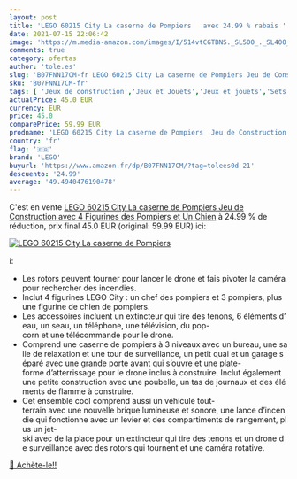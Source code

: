 ```yaml
---
layout: post
title: 'LEGO 60215 City La caserne de Pompiers   avec 24.99 % rabais '
date: 2021-07-15 22:06:42
image: 'https://m.media-amazon.com/images/I/514vtCGTBNS._SL500_._SL400_.jpg'
comments: true
category: ofertas
author: 'tole.es'
slug: 'B07FNN17CM-fr LEGO 60215 City La caserne de Pompiers Jeu de Construction...'
sku: 'B07FNN17CM-fr'
tags: [ 'Jeux de construction','Jeux et Jouets','Jeux et jouets','Sets de jeux de construction','lego', ]
actualPrice: 45.0 EUR
currency: EUR
price: 45.0
comparePrice: 59.99 EUR
prodname: 'LEGO 60215 City La caserne de Pompiers  Jeu de Construction avec 4 Figurines des Pompiers et Un Chien'
country: 'fr'
flag: '🇫🇷'
brand: 'LEGO'
buyurl: 'https://www.amazon.fr/dp/B07FNN17CM/?tag=tolees0d-21'
descuento: '24.99'
average: '49.4940476190478'
---
```


C'est en vente [LEGO 60215 City La caserne de Pompiers  Jeu de Construction avec 4 Figurines des Pompiers et Un Chien](https://www.amazon.fr/dp/B07FNN17CM/?tag=tolees0d-21)  à  24.99 % de réduction, prix final  45.0 EUR (original: 59.99 EUR) ici:

[![LEGO 60215 City La caserne de Pompiers  ](https://m.media-amazon.com/images/I/514vtCGTBNS._SL500_._SL400_.jpg)](https://www.amazon.fr/dp/B07FNN17CM/?tag=tolees0d-21)

ℹ️:

- Les rotors peuvent tourner pour lancer le drone et fais pivoter la caméra pour rechercher des incendies.
- Inclut 4 figurines LEGO City : un chef des pompiers et 3 pompiers, plus une figurine de chien de pompiers.
- Les accessoires incluent un extincteur qui tire des tenons, 6 éléments d’eau, un seau, un téléphone, une télévision, du pop-corn et une télécommande pour le drone.
- Comprend une caserne de pompiers à 3 niveaux avec un bureau, une salle de relaxation et une tour de surveillance, un petit quai et un garage séparé avec une grande porte avant qui s’ouvre et une plate-forme d’atterrissage pour le drone inclus à construire. Inclut également une petite construction avec une poubelle, un tas de journaux et des éléments de flamme à construire.
- Cet ensemble cool comprend aussi un véhicule tout-terrain avec une nouvelle brique lumineuse et sonore, une lance d’incendie qui fonctionne avec un levier et des compartiments de rangement, plus un jet-ski avec de la place pour un extincteur qui tire des tenons et un drone de surveillance avec des rotors qui tournent et une caméra rotative.

[🛒 Achète-le!!](https://www.amazon.fr/dp/B07FNN17CM/?tag=tolees0d-21)
